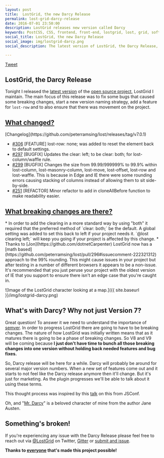 ```yaml
---
layout: post
title:  LostGrid, the new Darcy Release
permalink: lost-grid-darcy-release
date: 2016-07-01 23:50:00
description: LostGrid releases new version called Darcy
keywords: PostCSS, CSS, frontend, front-end, lostgrid, lost, grid, software-release
social_title: LostGrid, the new Darcy Release
social_image: img/lostgrid-darcy.png
social_description: The latest version of LostGrid, the Darcy Release, comes with a new lost-row feature and several bug fixes.

---
```

<a href="https://twitter.com/share" class="twitter-share-button" data-url="http://peter.coffee/lost-grid-darcy-release" data-text="LostGrid releases the latest version targeting bug fixes and a new feature for lost-row." data-via="LostGrid" data-related="peterramsing">Tweet</a> <script>!function(d,s,id){var js,fjs=d.getElementsByTagName(s)[0],p=/^http:/.test(d.location)?'http':'https';if(!d.getElementById(id)){js=d.createElement(s);js.id=id;js.src=p+'://platform.twitter.com/widgets.js';fjs.parentNode.insertBefore(js,fjs);}}(document, 'script', 'twitter-wjs');</script>

## LostGrid, the Darcy Release
Tonight I released the [latest version](https://github.com/peterramsing/lost/releases/tag/v7.0.1) of the [open source project](https://github.com/peterramsing/lost), LostGrid I maintain. The main focus of this release was to fix some bugs that caused some breaking changes, start a new version naming strategy, add a feature for `lost-row` and to also ensure that there was movement on the project.

<h2 id="what-changed"><a href="#what-changed">What changed?</a></h2>
[Changelog](https://github.com/peterramsing/lost/releases/tag/v7.0.1)

* [#306](https://github.com/peterramsing/lost/pull/306) [FEATURE] lost-row: none; was added to reset the element back to default settings.
* [#297](https://github.com/peterramsing/lost/pull/297) [BUGFIX] Updates the clear: left; to be clear: both; for lost-column/waffle rule.
* [#299](https://github.com/peterramsing/lost/pull/299) [BUGFIX] Changes the size from 99.99/999999% to 99.9% within lost-column, lost-masonry-column, lost-move, lost-offset, lost-row and lost-waffle. This is because in Edge and IE there were some rounding errors causing stacking of columns instead of allowing them to sit side-by-side.
* [#251](https://github.com/peterramsing/lost/pull/251) [REFACTOR] Minor refactor to add in cloneAllBefore function to make readability easier.

<h2 id="what-breaking-changes-are-there"><a href="#what-breaking-changes-are-there">What breaking changes are there?</a></h2>
* In order to add the clearing in a more standard way by using "both" it required that the preferred method of `clear: both;` be the default. A global setting was added to set this back to left if your project needs it. `@lost clearing left;` will keep you going if your project is affected by this change.
* Thanks to [Jon](https://github.com/dotnetCarpenter) LostGrid now has a [math based](https://github.com/peterramsing/lost/pull/296#issuecomment-222321312) approach to the 99% rounding. This might cause issues in your project but after testing in a number of different browsers it appears to be a non-issue. It's recommended that you just peruse your project with the oldest version of IE that you support to ensure there isn't an edge case that you're caught in.

![Image of the LostGrid character looking at a map.]({{ site.baseurl }}/img/lostgrid-darcy.png)

## What's with Darcy? Why not just Version 7?
Great question! To answer it we need to understand the importance of [semver](http://semver.org/). In order to progress LostGrid there are going to have to be breaking changes. The nature of how LostGrid was initially written means that as it matures there is going to be a phase of breaking changes. So V8 and V9 will be coming because **I just don't have time to bunch all those breaking changes into one version without holding back needed features and bug fixes.**

So, Darcy release will be here for a while. Darcy will probably be around for several major version numbers. When a new set of features come out and it starts to not feel like the Darcy release anymore then it'll change. But it's just for marketing. As the plugin progresses we'll be able to talk about it using these terms.

This thought process was inspired by this [talk](https://youtu.be/tc2UgG5L7WM) on this from JSConf.

Oh, and "[Mr. Darcy](https://en.wikipedia.org/wiki/Mr._Darcy)" is a beloved character of mine from the author Jane Austen.

## Something's broken!
If you're experiencing any issue with the Darcy Release please feel free to reach out via [@LostGrid](https://twitter.com/lostgrid) on Twitter, [Gitter](https://gitter.im/peterramsing/lost) or [submit and issue](https://github.com/peterramsing/lost/issues/new).

**Thanks to [everyone](https://github.com/peterramsing/lost/graphs/contributors) that's made this project possible!**
